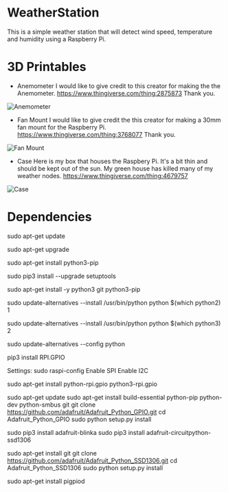 # WeatherStation
This is a simple weather station that will detect wind speed, temperature and humidity using a Raspberry Pi. 

# 3D Printables

* Anemometer
I would like to give credit to this creator for making the the Anemometer. 
https://www.thingiverse.com/thing:2875873 
Thank you. 

![Anemometer](https://github.com/rscinto/WeatherStation/tree/main/picturesPXL_20201119_045906194.jpg?raw=true)

* Fan Mount
I would like to give credit the this creator for making a 30mm fan mount for the Raspberry Pi. 
https://www.thingiverse.com/thing:3768077
Thank you. 

![Fan Mount](https://github.com/rscinto/WeatherStation/tree/main/picturesPXL_20201209_054719347.jpg?raw=true)

* Case
Here is my box that houses the Raspbery Pi. It's a bit thin and should be kept out of the sun. My green house has killed many of my weather nodes. 
https://www.thingiverse.com/thing:4679757

![Case](https://github.com/rscinto/WeatherStation/tree/main/picturesPXL_20201208_230936668.jpg?raw=true)


# Dependencies
sudo apt-get update

sudo apt-get upgrade

sudo apt-get install python3-pip

sudo pip3 install --upgrade setuptools

sudo apt-get install -y python3 git python3-pip

sudo update-alternatives --install /usr/bin/python python $(which python2) 1

sudo update-alternatives --install /usr/bin/python python $(which python3) 2

sudo update-alternatives --config python

pip3 install RPI.GPIO

Settings:
sudo raspi-config
    Enable SPI
    Enable I2C

sudo apt-get install python-rpi.gpio python3-rpi.gpio

sudo apt-get update
sudo apt-get install build-essential python-pip python-dev python-smbus git
git clone https://github.com/adafruit/Adafruit_Python_GPIO.git
cd Adafruit_Python_GPIO
sudo python setup.py install

sudo pip3 install adafruit-blinka
sudo pip3 install adafruit-circuitpython-ssd1306

sudo apt-get install git
git clone https://github.com/adafruit/Adafruit_Python_SSD1306.git
cd Adafruit_Python_SSD1306
sudo python setup.py install

sudo apt-get install pigpiod


